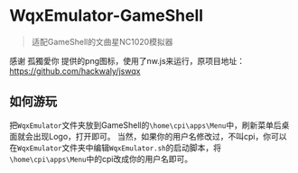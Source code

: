 # WqxEmulator-GameShell
> 适配GameShell的文曲星NC1020模拟器


感谢 孤獨愛你 提供的png图标，使用了nw.js来运行，原项目地址：https://github.com/hackwaly/jswqx

## 如何游玩
把`WqxEmulator`文件夹放到GameShell的`\home\cpi\apps\Menu`中，刷新菜单后桌面就会出现Logo，打开即可。
当然，如果你的用户名修改过，不叫cpi，你可以在`WqxEmulator`文件夹中编辑`WqxEmulator.sh`的启动脚本，将`\home\cpi\apps\Menu`中的cpi改成你的用户名即可。

